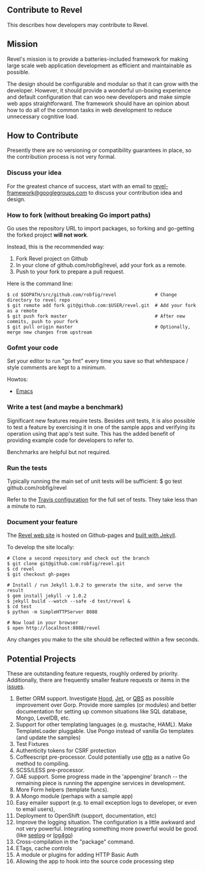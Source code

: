 ## Contribute to Revel

This describes how developers may contribute to Revel.

## Mission

Revel's mission is to provide a batteries-included framework for making large
scale web application development as efficient and maintainable as possible.

The design should be configurable and modular so that it can grow with the
developer. However, it should provide a wonderful un-boxing experience and
default configuration that can woo new developers and make simple web apps
straightforward. The framework should have an opinion about how to do all of the
common tasks in web development to reduce unnecessary cognitive load.

## How to Contribute

Presently there are no versioning or compatibility guarantees in place, so the
contribution process is not very formal.

### Discuss your idea

For the greatest chance of success, start with an email to
[revel-framework@googlegroups.com](mailto:revel-framework@googlegroups.com) to
discuss your contribution idea and design.

### How to fork (without breaking Go import paths)

Go uses the repository URL to import packages, so forking and go-getting the
forked project **will not work**.

Instead, this is the recommended way:

1. Fork Revel project on Github
2. In your clone of github.com/robfig/revel, add your fork as a remote.
3. Push to your fork to prepare a pull request.

Here is the command line: 
```
$ cd $GOPATH/src/github.com/robfig/revel              # Change directory to revel repo
$ git remote add fork git@github.com:$USER/revel.git  # Add your fork as a remote
$ git push fork master                                # After new commits, push to your fork
$ git pull origin master                              # Optionally, merge new changes from upstream
```

### Gofmt your code

Set your editor to run "go fmt" every time you save so that whitespace / style
comments are kept to a minimum.

Howtos:
* [Emacs](http://blog.golang.org/2013/01/go-fmt-your-code.html)

### Write a test (and maybe a benchmark)

Significant new features require tests. Besides unit tests, it is also possible
to test a feature by exercising it in one of the sample apps and verifying its
operation using that app's test suite. This has the added benefit of providing
example code for developers to refer to.

Benchmarks are helpful but not required.

### Run the tests

Typically running the main set of unit tests will be sufficient:
	$ go test github.com/robfig/revel

Refer to the
[Travis configuration](https://github.com/robfig/revel/blob/master/.travis.yml)
for the full set of tests.  They take less than a minute to run.

### Document your feature

The [Revel web site](http://robfig.github.io/revel/) is hosted on Github-pages and 
[built with Jekyll](https://help.github.com/articles/using-jekyll-with-pages).

To develop the site locally:

	# Clone a second repository and check out the branch
	$ git clone git@github.com:robfig/revel.git
	$ cd revel
	$ git checkout gh-pages

	# Install / run Jekyll 1.0.2 to generate the site, and serve the result
	$ gem install jekyll -v 1.0.2
	$ jekyll build --watch --safe -d test/revel &
	$ cd test
	$ python -m SimpleHTTPServer 8088

	# Now load in your browser
	$ open http://localhost:8088/revel

Any changes you make to the site should be reflected within a few seconds.

## Potential Projects

These are outstanding feature requests, roughly ordered by priority.
Additionally, there are frequently smaller feature requests or items in the
[issues](https://github.com/robfig/revel/issues?labels=contributor+ready&page=1&state=open).

1.  Better ORM support.  Investigate [Hood](https://github.com/eaigner/hood), [Jet](https://github.com/eaigner/jet), or [QBS](https://github.com/coocood/qbs) as possible improvement over Gorp.  Provide more samples (or modules) and better documentation for setting up common situations like SQL database, Mongo, LevelDB, etc.
2.	Support for other templating languages (e.g. mustache, HAML).  Make TemplateLoader pluggable.  Use Pongo instead of vanilla Go templates (and update the samples)
12.	Test Fixtures
13.	Authenticity tokens for CSRF protection
5. Coffeescript pre-processor.  Could potentially use [otto](https://github.com/robertkrimen/otto) as a native Go method to compiling.
6.  SCSS/LESS pre-processor.
4.	GAE support.  Some progress made in the 'appengine' branch -- the remaining piece is running the appengine services in development.
3.  More Form helpers (template funcs).
5.	A Mongo module (perhaps with a sample app)
9.	Easy emailer support (e.g. to email exception logs to developer, or even to email users),
9.  Deployment to OpenShift (support, documentation, etc)
16.	Improve the logging situation.  The configuration is a little awkward and not very powerful.  Integrating something more powerful would be good. (like [seelog](https://github.com/cihub/seelog) or [log4go](https://code.google.com/p/log4go/))
10.	Cross-compilation in the "package" command.
11.	ETags, cache controls
14.	A module or plugins for adding HTTP Basic Auth
7.	Allowing the app to hook into the source code processing step

